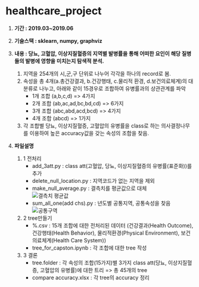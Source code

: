 # healthcare_project

1. **기간 : 2019.03~2019.06**

2. **기술스택 : sklearn, numpy, graphviz**

3. **내용 : 당뇨, 고혈압, 이상지질혈증의 지역별 발병률을 통해 어떠한 요인이 해당 질병들의 발병에 영향을 미치는지 탐색적 분석.**

    1. 지역을 254개의 시,군,구 단위로 나누어 각각을 하나의 record로 봄.
    2. 속성을 총 4개(a.총건강결과, b.건강행태, c.물리적 환경, d.보건의료체계)의 대분류로 나누고, 아래와 같이 15경우로 조합하여 유병률과의 상관관계를 파악
        - 1개 조합 (a,b,c,d) => 4가지
        - 2개 조합 (ab,ac,ad,bc,bd,cd) => 6가지
        - 3개 조합 (abc,abd,acd,bcd) => 4가지
        - 4개 조합 (abcd) => 1가지
    3. 각 조합별 당뇨, 이상지질혈증, 고혈압의 유병률을 class로 하는 의사결정나무를 이용하여 높은 accuracy값을 갖는 속성의 조합을 찾음.
  
4. **파일설명**  
    1. 1 전처리
        - add_3att.py : class att(고혈압, 당뇨, 이상지질혈증의 유병률(표준화))를 추가
        - delete_null_location.py : 지역코드가 없는 지역을 제외
        - make_null_average.py : 결측치를 평균값으로 대체  
        ![결측치 평균값](https://user-images.githubusercontent.com/50386280/80488073-c3215f80-8998-11ea-9890-bd8481771c46.jpg)
        - sum_all_one(add chs).py : 년도별 공통지역, 공통속성을 찾음
        ![공통구역](https://user-images.githubusercontent.com/50386280/80488315-18f60780-8999-11ea-85c1-499254ec4d2a.jpg)
    2. 2 tree만들기
        - %.csv : 15개 조합에 대한 전처리된 데이터 (건강결과(Health Outcome), 건강행태(Health Behavior), 물리적환경(Physical Environment), 보건의료체계(Health Care System)) 
        - tree_for_capston.ipynb : 각 조합에 대한 tree 작성
    3. 3 결론
        - tree.folder : 각 속성의 조합(15가지)별 3가지 class att(당뇨, 이상지질혈증, 고혈압의 유병률)에 대한 트리 => 총 45개의 tree
        - compare accuracy.xlsx : 각 tree의 accuracy 정리
 
